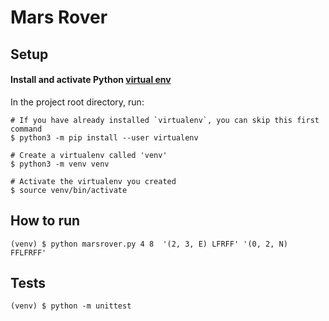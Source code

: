 # Mars Rover

## Setup

#### Install and activate Python [virtual env](https://packaging.python.org/guides/installing-using-pip-and-virtual-environments/) 

In the project root directory, run:
```shell
# If you have already installed `virtualenv`, you can skip this first command 
$ python3 -m pip install --user virtualenv 

# Create a virtualenv called 'venv'
$ python3 -m venv venv

# Activate the virtualenv you created
$ source venv/bin/activate
```


## How to run

```shell
(venv) $ python marsrover.py 4 8  '(2, 3, E) LFRFF' '(0, 2, N) FFLFRFF'                
```


## Tests
```shell
(venv) $ python -m unittest
```